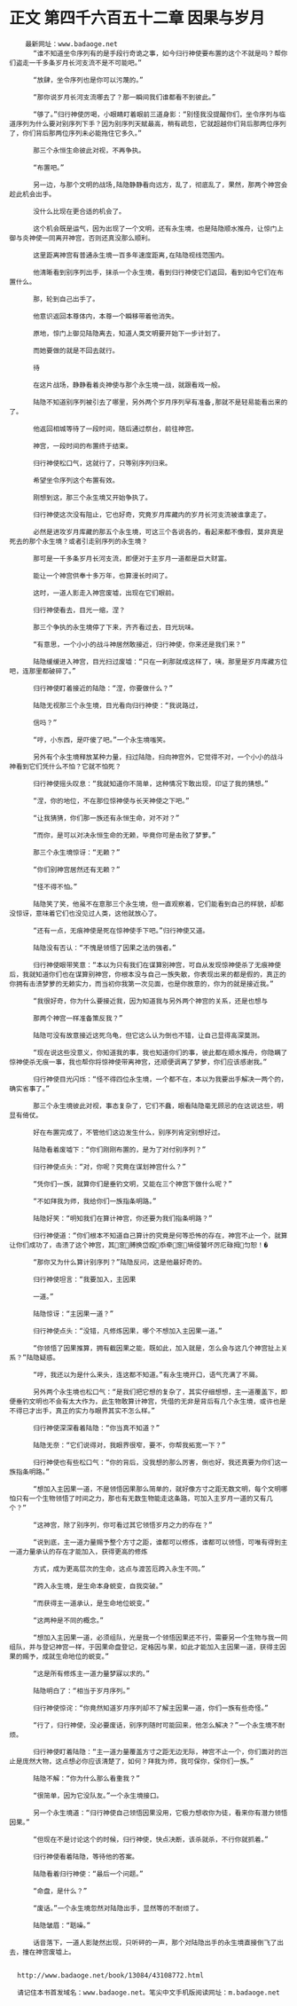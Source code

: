# 正文 第四千六百五十二章 因果与岁月
        最新网址：www.badaoge.net
          “谁不知道坐令序列有的是手段行奇诡之事，如今归行神使要布置的这个不就是吗？帮你们盗走一千多条岁月长河支流不是不可能吧。”
      
          “放肆，坐令序列也是你可以污蔑的。”
      
          “那你说岁月长河支流哪去了？那一瞬间我们谁都看不到彼此。”
      
          “够了。”归行神使厉喝，小眼睛盯着眼前三道身影：“别怪我没提醒你们，坐令序列与临道序列为什么要对别序列下手？因为别序列天赋最高，稍有疏忽，它就超越你们背后那两位序列了，你们背后那两位序列未必能拖住它多久。”
      
          那三个永恒生命彼此对视，不再争执。
      
          “布置吧。”
      
          另一边，与那个文明的战场,陆隐静静看向远方，乱了，彻底乱了，果然，那两个神宫会趁此机会出手。
      
          没什么比现在更合适的机会了。
      
          这个机会既是运气，因为出现了一个文明，还有永生境，也是陆隐顺水推舟，让惊门上御与炎神使一同离开神宫，否则还真没那么顺利。
      
          这里距离神宫有普通永生境一百多年速度距离,在陆隐视线范围内。
      
          他清晰看到别序列出手，抹杀一个永生境，看到归行神使它们返回，看到如今它们在布置什么。
      
          那，轮到自己出手了。
      
          他意识返回本尊体内，本尊一个瞬移带着他消失。
      
          原地，惊门上御见陆隐离去，知道人类文明要开始下一步计划了。
      
          而她要做的就是不回去就行。
      
          待
      
          在这片战场，静静看着炎神使与那个永生境一战，就跟看戏一般。
      
          陆隐不知道别序列被引去了哪里，另外两个岁月序列早有准备,那就不是轻易能看出来的了。
      
          他返回相城等待了一段时间，随后通过祭台，前往神宫。
      
          神宫，一段时间的布置终于结束。
      
          归行神使松口气，这就行了，只等别序列归来。
      
          希望坐令序列这个布置有效。
      
          刚想到这，那三个永生境又开始争执了。
      
          归行神使这次没有阻止，它也好奇，究竟岁月库藏内的岁月长河支流被谁拿走了。
      
          必然是进攻岁月库藏的那五个永生境，可这三个各说各的，看起来都不像假，莫非真是死去的那个永生境？或者引走别序列的永生境？
      
          那可是一千多条岁月长河支流，即便对于主岁月一道都是巨大财富。
      
          能让一个神宫供奉十多万年，也算漫长时间了。
      
          这时，一道人影走入神宫废墟，出现在它们眼前。
      
          归行神使看去，目光一缩，涅？
      
          那三个争执的永生境停了下来，齐齐看过去，目光玩味。
      
          “有意思，一个小小的战斗神居然敢接近，归行神使，你来还是我们来？”
      
          陆隐缓缓进入神宫，目光扫过废墟：“只在一刹那就成这样了，咦，那里是岁月库藏方位吧，连那里都破碎了。”
      
          归行神使盯着接近的陆隐：“涅，你要做什么？”
      
          陆隐无视那三个永生境，目光看向归行神使：“我说路过，
      
          信吗？”
      
          “哼，小东西，是吓傻了吧。”一个永生境嗤笑。
      
          另外有个永生境释放某种力量，扫过陆隐，扫向神宫外，它觉得不对，一个小小的战斗神看到它们凭什么不怕？它就不怕死？
      
          归行神使摇头叹息：“我就知道你不简单，这种情况下敢出现，印证了我的猜想。”
      
          “涅，你的地位，不在那位惊神使与长天神使之下吧。”
      
          “让我猜猜，你们那一族还有永恒生命，对不对？”
      
          “而你，是可以对决永恒生命的无赖，毕竟你可是击败了梦萝。”
      
          那三个永生境惊讶：“无赖？”
      
          “你们别神宫居然还有无赖？”
      
          “怪不得不怕。”
      
          陆隐笑了笑，他虽不在意那三个永生境，但一直观察着，它们能看到自己的样貌，却都没惊讶，意味着它们也没见过人类，这他就放心了。
      
          “还有一点，无痕神使是死在惊神使手下吧。”归行神使又道。
      
          陆隐没有否认：“不愧是领悟了因果之法的强者。”
      
          归行神使眼带笑意：“本以为只有我们在谋算别神宫，可自从发现惊神使杀了无痕神使后，我就知道你们也在谋算别神宫，你根本没与自己一族失散，你表现出来的都是假的，真正的你拥有击溃梦萝的无赖实力，而当初你我第一次见面，也是你故意的，你为的就是接近我。”
      
          “我很好奇，你为什么要接近我，因为知道我与另外两个神宫的关系，还是也想与
      
          那两个神宫一样准备策反我？”
      
          陆隐可没有故意接近这死乌龟，但它这么认为倒也不错，让自己显得高深莫测。
      
          “现在说这些没意义，你知道我的事，我也知道你们的事，彼此都在顺水推舟，你隐瞒了惊神使杀无痕一事，我也帮你将惊神使带离神宫，还顺便调离了梦萝，你们应该感谢我。”
      
          归行神使目光闪烁：“怪不得四位永生境，一个都不在，本以为我要出手解决一两个的，确实省事了。”
      
          那三个永生境彼此对视，事态复杂了，它们不蠢，眼看陆隐毫无顾忌的在这说这些，明显有倚仗。
      
          好在布置完成了，不管他们这边发生什么，别序列肯定别想好过。
      
          陆隐看着废墟下：“你们刚刚布置的，是为了对付别序列？”
      
          归行神使点头：“对，你呢？究竟在谋划神宫什么？”
      
          “凭你们一族，就算你们是垂钓文明，又能在三个神宫下做什么呢？”
      
          “不如拜我为师，我给你们一族指条明路。”
      
          陆隐好笑：“明知我们在算计神宫，你还要为我们指条明路？”
      
          归行神使道：“你们根本不知道自己算计的究竟是何等恐怖的存在，神宫不止一个，就算让你们成功了，击溃了这个神宫，其窆膊换岱殴忝牵窆墒侵饕坏厉庀碌拇匀恕！�
      
          “那你又为什么算计别序列？”陆隐反问，这是他最好奇的。
      
          归行神使坦言：“我要加入，主因果
      
          一道。”
      
          陆隐惊讶：“主因果一道？”
      
          归行神使点头：“没错，凡修炼因果，哪个不想加入主因果一道。”
      
          “你领悟了因果推算，拥有截因果之能，既如此，加入就是，怎么会与这几个神宫扯上关系？”陆隐疑惑。
      
          “哼，我还以为是什么来头，连这都不知道。”有永生境开口，语气充满了不屑。
      
          另外两个永生境也松口气：“是我们把它想的复杂了，其实仔细想想，主一道覆盖下，即便垂钓文明也不会有太大作为，此生物敢算计神宫，凭借的无非是背后有几个永生境，或许也是不得已才出手，真正的实力与眼界其实不怎么样。”
      
          归行神使深深看着陆隐：“你当真不知道？”
      
          陆隐无奈：“它们说得对，我眼界很窄，要不，你帮我拓宽一下？”
      
          归行神使也有些松口气：“你的背后，没我想的那么厉害，倒也好，我还真要为你们这一族指条明路。”
      
          “想加入主因果一道，不是领悟因果那么简单的，就好像方寸之距无数文明，每个文明哪怕只有一个生物领悟了时间之力，那也有无数生物能走这条路，可加入主岁月一道的又有几个？”
      
          “这神宫，除了别序列，你可看过其它领悟岁月之力的存在？”
      
          “说到底，主一道力量赐予整个方寸之距，谁都可以修炼，谁都可以领悟，可唯有得到主一道力量承认的存在才能加入，获得更高的修炼
      
          方式，成为更高层次的生命，这点与渡苦厄跨入永生不同。”
      
          “跨入永生境，是生命本身蜕变，自我突破。”
      
          “而获得主一道承认，是生命地位蜕变。”
      
          “这两种是不同的概念。”
      
          “想加入主因果一道，必须组队，光是我一个领悟因果还不行，需要另一个生物与我一同组队，并与登记神宫一样，于因果命盘登记，定格因与果，如此才能加入主因果一道，获得主因果的赐予，成就生命地位的蜕变。”
      
          “这是所有修炼主一道力量梦寐以求的。”
      
          陆隐明白了：“相当于岁月序列。”
      
          归行神使惊诧：“你竟然知道岁月序列却不了解主因果一道，你们一族有些奇怪。”
      
          “行了，归行神使，没必要废话，别序列随时可能回来，他怎么解决？”一个永生境不耐烦。
      
          归行神使盯着陆隐：“主一道力量覆盖方寸之距无边无际，神宫不止一个，你们面对的岂止是庞然大物，这点想必你应该清楚了，如何？拜我为师，我可保你，保你们一族。”
      
          陆隐不解：“你为什么那么看重我？”
      
          “很简单，因为它没队友。”一个永生境接口。
      
          另一个永生境道：“归行神使自己领悟因果没用，它极力想收你为徒，看来你有潜力领悟因果。”
      
          “但现在不是讨论这个的时候，归行神使，快点决断，该杀就杀，不行你就抓着。”
      
          归行神使看着陆隐，等待他的答案。
      
          陆隐看着归行神使：“最后一个问题。”
      
          “命盘，是什么？”
      
          “废话。”一个永生境忽然对陆隐出手，显然等的不耐烦了。
      
          陆隐皱眉：“聒噪。”
      
          话音落下，一道人影陡然出现，只听砰的一声，那个对陆隐出手的永生境直接倒飞了出去，撞在神宫废墟上。
      
      
      http://www.badaoge.net/book/13084/43108772.html
      
      请记住本书首发域名：www.badaoge.net。笔尖中文手机版阅读网址：m.badaoge.net